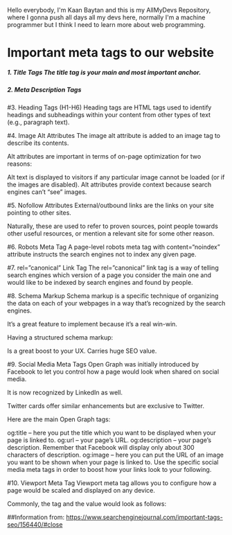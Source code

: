 Hello everybody, I'm Kaan Baytan and this is my AllMyDevs Repository, where I gonna push all days all my devs here, normally I'm a machine programmer but I think I need to learn more about web programming.

<h1>Important meta tags to our website </h1>
<h5>1. Title Tags The title tag is your main and most important anchor.</h5>
<!-- <title>10 Most Important Meta Tags You Need to Know for SEO</title> -->

<h5>2. Meta Description Tags</h5>
<!-- <meta name="description" content="Some tags are vital for SEO. Others have little or no impact on rankings. Here's every type of meta tag you need to know about.The purpose of a meta description is to reflect the essence of a page, but with more details and context."/> -->

#3. Heading Tags (H1-H6)
Heading tags are HTML tags used to identify headings and subheadings within your content from other types of text (e.g., paragraph text).

#4. Image Alt Attributes
The image alt attribute is added to an image tag to describe its contents.

Alt attributes are important in terms of on-page optimization for two reasons:

Alt text is displayed to visitors if any particular image cannot be loaded (or if the images are disabled).
Alt attributes provide context because search engines can’t “see” images.

#5. Nofollow Attributes
External/outbound links are the links on your site pointing to other sites.

Naturally, these are used to refer to proven sources, point people towards other useful resources, or mention a relevant site for some other reason.

#6. Robots Meta Tag
A page-level robots meta tag with content=“noindex” attribute instructs the search engines not to index any given page.

#7. rel=”canonical” Link Tag
The rel=”canonical” link tag is a way of telling search engines which version of a page you consider the main one and would like to be indexed by search engines and found by people.

#8. Schema Markup
Schema markup is a specific technique of organizing the data on each of your webpages in a way that’s recognized by the search engines.

It’s a great feature to implement because it’s a real win-win.

Having a structured schema markup:

Is a great boost to your UX.
Carries huge SEO value.

#9. Social Media Meta Tags
Open Graph was initially introduced by Facebook to let you control how a page would look when shared on social media.

It is now recognized by LinkedIn as well.

Twitter cards offer similar enhancements but are exclusive to Twitter.

Here are the main Open Graph tags:

og:title – here you put the title which you want to be displayed when your page is linked to.
og:url – your page’s URL.
og:description – your page’s description. Remember that Facebook will display only about 300 characters of description.
og:image – here you can put the URL of an image you want to be shown when your page is linked to.
Use the specific social media meta tags in order to boost how your links look to your following.

#10. Viewport Meta Tag
Viewport meta tag allows you to configure how a page would be scaled and displayed on any device.

Commonly, the tag and the value would look as follows:

<meta name="viewport" content="width=device-width, initial-scale=1"/>

##Information from:
https://www.searchenginejournal.com/important-tags-seo/156440/#close

